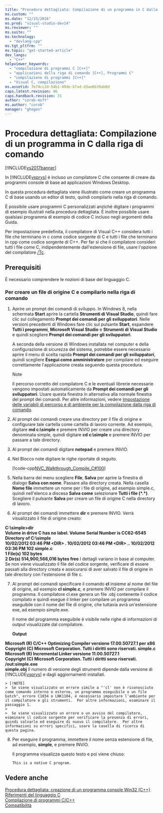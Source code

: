 ```yaml
---
title: "Procedura dettagliata: Compilazione di un programma in C dalla riga di comando | Microsoft Docs"
ms.custom: ""
ms.date: "12/15/2016"
ms.prod: "visual-studio-dev14"
ms.reviewer: ""
ms.suite: ""
ms.technology: 
  - "devlang-cpp"
ms.tgt_pltfrm: ""
ms.topic: "get-started-article"
dev_langs: 
  - "C++"
helpviewer_keywords: 
  - "compilazione di programmi C [C++]"
  - "applicazioni della riga di comando [C++], Programmi C"
  - "compilazione di programmi [C++]"
  - "Visual C, compilazione"
ms.assetid: 7e74cc2d-54b1-49de-b7ad-d3ae6b39ab8d
caps.latest.revision: 46
caps.handback.revision: 31
author: "corob-msft"
ms.author: "corob"
manager: "ghogen"
---
```

# Procedura dettagliata: Compilazione di un programma in C dalla riga di comando
[!INCLUDE[vs2017banner](../assembler/inline/includes/vs2017banner.md)]

In [!INCLUDE[vsprvs](../assembler/masm/includes/vsprvs_md.md)] è incluso un compilatore C che consente di creare da programmi console di base ad applicazioni Windows Desktop.  
  
 In questa procedura dettagliata viene illustrato come creare un programma C di base usando un editor di testo, quindi compilarlo nella riga di comando.  
  
 È possibile usare programmi C personalizzati anziché digitare i programmi di esempio illustrati nella procedura dettagliata.  È inoltre possibile usare qualsiasi programma di esempio di codice C incluso negli argomenti della Guida.  
  
 Per impostazione predefinita, il compilatore di Visual C\+\+ considera tutti i file che terminano in c come codice sorgente di C e tutti i file che terminano in cpp come codice sorgente di C\+\+.  Per far sì che il compilatore consideri tutti i file come C, indipendentemente dall'estensione di file, usare l'opzione del compilatore [\/Tc](../build/reference/tc-tp-tc-tp-specify-source-file-type.md).  
  
## Prerequisiti  
 È necessario comprendere le nozioni di base del linguaggio C.  
  
### Per creare un file di origine C e compilarlo nella riga di comando  
  
1.  Aprire un prompt dei comandi di sviluppo.  In Windows 8, nella schermata **Start** aprire la cartella **Strumenti di Visual Studio**, quindi fare clic sul collegamento **Prompt dei comandi per gli sviluppatori**.  Nelle versioni precedenti di Windows fare clic sul pulsante **Start**, espandere **Tutti i programmi**, **Microsoft Visual Studio** e **Strumenti di Visual Studio** e quindi scegliere **Prompt dei comandi per gli sviluppatori**.  
  
     A seconda della versione di Windows installata nel computer e della configurazione di sicurezza del sistema, potrebbe essere necessario aprire il menu di scelta rapida **Prompt dei comandi per gli sviluppatori**, quindi scegliere **Esegui come amministratore** per compilare ed eseguire correttamente l'applicazione creata seguendo questa procedura.  
  
    > [!NOTE]
    >  Il percorso corretto del compilatore C e le eventuali librerie necessarie vengono impostati automaticamente da **Prompt dei comandi per gli sviluppatori**.  Usare questa finestra in alternativa alla normale finestra del prompt dei comandi.  Per altre informazioni, vedere [Impostazione delle variabili di percorso e di ambiente per la compilazione dalla riga di comando](../build/setting-the-path-and-environment-variables-for-command-line-builds.md).  
  
2.  Al prompt dei comandi creare una directory per il file di origine e configurare tale cartella come cartella di lavoro corrente.  Ad esempio, digitare **md c:\\simple** e premere INVIO per creare una directory denominata simple, quindi digitare **cd c:\\simple** e premere INVIO per passare a tale directory.  
  
3.  Al prompt dei comandi digitare **notepad** e premere INVIO.  
  
4.  Nel Blocco note digitare le righe riportate di seguito.  
  
     [!code-cpp[NVC_Walkthrough_Compile_C#100](../build/codesnippet/CPP/walkthrough-compile-a-c-program-on-the-command-line_1.c)]  
  
5.  Nella barra dei menu scegliere **File**, **Salva** per aprire la finestra di dialogo **Salva con nome**.  Passare alla directory creata.  Nella casella **Nome file** immettere un nome per i file di origine, ad esempio simple.c, quindi nell'elenco a discesa **Salva come** selezionare **Tutti i file \(\*.\*\)**.  Scegliere il pulsante **Salva** per creare un file di origine C nella directory di lavoro.  
  
6.  Al prompt dei comandi immettere **dir** e premere INVIO.  Verrà visualizzato il file di origine creato:  
  
  **C:\\simple\>dir**  
 **Volume in drive C has no label.  Volume Serial Number is CC62\-6545**  
 **Directory of C:\\simple**  
**10\/02\/2012  03:46 PM    \<DIR\>          .  10\/02\/2012  03:46 PM    \<DIR\>          ..  10\/02\/2012  03:36 PM               102 simple.c**  
 **1 File\(s\)            102 bytes**  
 **2 Dir\(s\)  514,900,566,016 bytes free**      I dettagli variano in base al computer.  Se non viene visualizzato il file del codice sorgente, verificare di essere passati alla directory creata e assicurarsi di aver salvato il file di origine in tale directory con l'estensione di file c.  
  
7.  Al prompt dei comandi specificare il comando **cl** insieme al nome del file di origine, ad esempio **cl simple.c**, e premere INVIO per compilare il programma.  Il compilatore cl.exe genera un file .obj contenente il codice compilato e quindi esegue il linker per compilare un programma eseguibile con il nome del file di origine, che tuttavia avrà un'estensione exe, ad esempio simple.exe.  
  
     Il nome del programma eseguibile è visibile nelle righe di informazioni di output visualizzate dal compilatore.  
  
     **Output**  
  
  **Microsoft \(R\) C\/C\+\+ Optimizing Compiler versione 17.00.50727.1 per x86**  
**Copyright \(C\) Microsoft Corporation.  Tutti i diritti sono riservati.  simple.c**  
**Microsoft \(R\) Incremental Linker versione 11.00.50727.1**  
**Copyright \(C\) Microsoft Corporation.  Tutti i diritti sono riservati.  \/out:simple.exe**  
**simple.obj**      Il numero di versione degli strumenti dipende dalla versione di [!INCLUDE[vsprvs](../assembler/masm/includes/vsprvs_md.md)] e dagli aggiornamenti installati.  
  
    > [!NOTE]
    >  Se viene visualizzato un errore simile a "'cl' non è riconosciuto come comando interno o esterno, un programma eseguibile o un file batch", errore C1034 o LNK1104, è necessario impostare l'ambiente per il compilatore e gli strumenti.  Per altre informazioni, esaminare il passaggio 1.  
    >   
    >  Se viene visualizzato un errore o un avviso del compilatore, esaminare il codice sorgente per verificare la presenza di errori, quindi salvarlo ed eseguire di nuovo il compilatore.  Per altre informazioni su errori specifici, usare la casella di ricerca di questa pagina.  
  
8.  Per eseguire il programma, immettere il nome senza estensione di file, ad esempio, **simple**, e premere INVIO.  
  
     Il programma visualizza questo testo e poi viene chiuso:  
  
     `This is a native C program.`  
  
## Vedere anche  
 [Procedura dettagliata: creazione di un programma console Win32 \(C\+\+\)](../windows/walkthrough-creating-a-standard-cpp-program-cpp.md)   
 [Riferimenti del linguaggio C](../c-language/c-language-reference.md)   
 [Compilazione di programmi C\/C\+\+](../build/building-c-cpp-programs.md)   
 [Compatibilità](../c-runtime-library/compatibility.md)